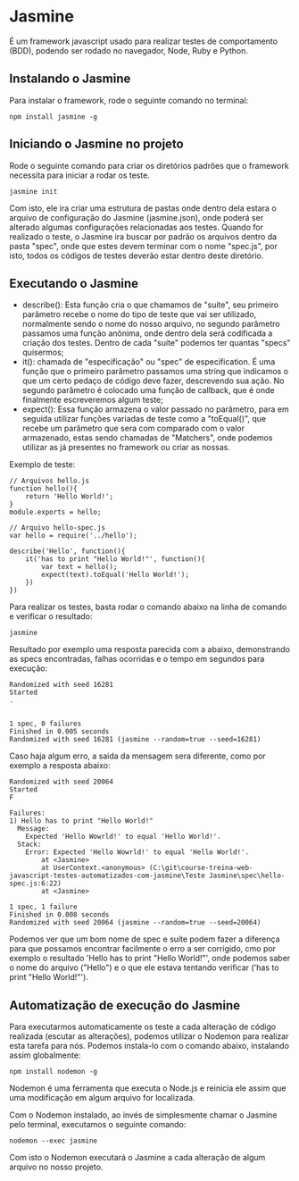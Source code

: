 # Jasmine

É um framework javascript usado para realizar testes de comportamento (BDD), podendo ser rodado no navegador, Node, Ruby e Python.

## Instalando o Jasmine

Para instalar o framework, rode o seguinte comando no terminal:

```node
npm install jasmine -g
```

## Iniciando o Jasmine no projeto

Rode o seguinte comando para criar os diretórios padrões que o framework necessita para iniciar a rodar os teste.

```node
jasmine init
```

Com isto, ele ira criar uma estrutura de pastas onde dentro dela estara o arquivo de configuração do Jasmine (jasmine.json), onde poderá ser alterado algumas configurações relacionadas aos testes.
Quando for realizado o teste, o Jasmine ira buscar por padrão os arquivos dentro da pasta "spec", onde que estes devem terminar com o nome "spec.js", por isto, todos os códigos de testes deverão estar dentro deste diretório.

## Executando o Jasmine

* describe(): Esta função cria o que chamamos de "suíte", seu primeiro parâmetro recebe o nome do tipo de teste que vai ser utilizado, normalmente sendo o nome do nosso arquivo, no segundo parâmetro passamos uma função anônima, onde dentro dela será codificada a criação dos testes. Dentro de cada "suíte" podemos ter quantas "specs" quisermos;
* it(): chamada de "especificação" ou "spec" de especification. É uma função que o primeiro parâmetro passamos uma string que indicamos o que um certo pedaço de código deve fazer, descrevendo sua ação. No segundo parâmetro é colocado uma função de callback, que é onde finalmente escreveremos algum teste;
* expect(): Essa função armazena o valor passado no parâmetro, para em seguida utilizar funções variadas de teste como a "toEqual()", que recebe um parâmetro que sera com comparado com o valor armazenado, estas sendo chamadas de "Matchers", onde podemos utilizar as já presentes no framework ou criar as nossas.

Exemplo de teste:

```node
// Arquivos hello.js
function hello(){
    return 'Hello World!';
}
module.exports = hello;
```

```node
// Arquivo hello-spec.js
var hello = require('../hello');

describe('Hello', function(){
    it('has to print "Hello World!"', function(){
        var text = hello();
        expect(text).toEqual('Hello World!');
    })
})
```

Para realizar os testes, basta rodar o comando abaixo na linha de comando e verificar o resultado:

```node
jasmine
```

Resultado por exemplo uma resposta parecida com a abaixo, demonstrando as specs encontradas, falhas ocorridas e o tempo em segundos para execução:

```node
Randomized with seed 16281
Started
.


1 spec, 0 failures
Finished in 0.005 seconds
Randomized with seed 16281 (jasmine --random=true --seed=16281)
```

Caso haja algum erro, a saida da mensagem sera diferente, como por exemplo a resposta abaixo:

```node
Randomized with seed 20064
Started
F

Failures:
1) Hello has to print "Hello World!"
  Message:
    Expected 'Hello Wowrld!' to equal 'Hello World!'.
  Stack:
    Error: Expected 'Hello Wowrld!' to equal 'Hello World!'.
        at <Jasmine>
        at UserContext.<anonymous> (C:\git\course-treina-web-javascript-testes-automatizados-com-jasmine\Teste Jasmine\spec\hello-spec.js:6:22)
        at <Jasmine>

1 spec, 1 failure
Finished in 0.008 seconds
Randomized with seed 20064 (jasmine --random=true --seed=20064)
```

Podemos ver que um bom nome de spec e suíte podem fazer a diferença para que possamos encontrar facilmente o erro a ser corrigido, cmo por exemplo o resultado 'Hello has to print "Hello World!"', onde podemos saber o nome do arquivo ("Hello") e o que ele estava tentando verificar ('has to print "Hello World!"').

## Automatização de execução do Jasmine

Para executarmos automaticamente os teste a cada alteração de código realizada (escutar as alterações), podemos utilizar o Nodemon para realizar esta tarefa para nós. Podemos instala-lo com o comando abaixo, instalando assim globalmente:

```node
npm install nodemon -g
```

Nodemon é uma ferramenta que executa o Node.js e reinicia ele assim que uma modificação em algum arquivo for localizada.

Com o Nodemon instalado, ao invés de simplesmente chamar o Jasmine pelo terminal, executamos o seguinte comando:

```node
nodemon --exec jasmine
```

Com isto o Nodemon executará o Jasmine a cada alteração de algum arquivo no nosso projeto.
